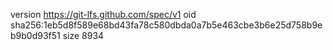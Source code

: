 version https://git-lfs.github.com/spec/v1
oid sha256:1eb5d8f589e68bd43fa78c580dbda0a7b5e463cbe3b6e25d758b9eb9b0d93f51
size 8934
